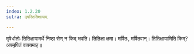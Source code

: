 ```yaml
---
index: 1.2.20
sutra: मृषस्तितिक्षायाम्

---
```

मृषेर्धातोः तितिक्षायामर्थे निष्ठा सेण् न किद् भवति। तितिक्षा क्षमा। मर्षितः, मर्षितवान्। तितिक्षायामिति किम्? अपमृषितं वाक्यमाह॥